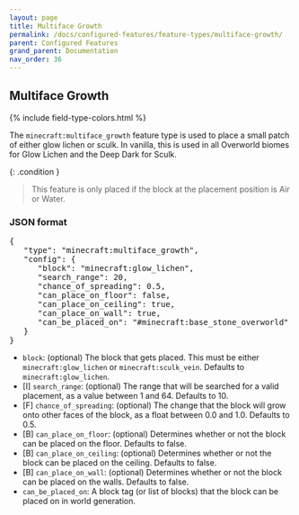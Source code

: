 ```yaml
---
layout: page
title: Multiface Growth
permalink: /docs/configured-features/feature-types/multiface-growth/
parent: Configured Features
grand_parent: Documentation
nav_order: 36
---
```


## Multiface Growth

<head>
    {% include field-type-colors.html %}
</head>

The `minecraft:multiface_growth` feature type is used to place a small patch of either glow lichen or sculk. In vanilla, this is used in all Overworld biomes for Glow Lichen and the Deep Dark for Sculk.

{: .condition }
> This feature is only placed if the block at the placement position is Air or Water.

### JSON format

<pre>
{
   "type": "minecraft:multiface_growth",
   "config": {
      "block": "minecraft:glow_lichen",
      "search_range": 20,
      "chance_of_spreading": 0.5,
      "can_place_on_floor": false,
      "can_place_on_ceiling": true,
      "can_place_on_wall": true,
      "can_be_placed_on": "#minecraft:base_stone_overworld"
   }
}
</pre>

* `block`: (optional) The block that gets placed. This must be either `minecraft:glow_lichen` or `minecraft:sculk_vein`. Defaults to `minecraft:glow_lichen`.
* ‌<bl>[I]</bl> `search_range`: (optional) The range that will be searched for a valid placement, as a value between 1 and 64. Defaults to 10.
* ‌<ye>[F]</ye> `chance_of_spreading`: (optional) The change that the block will grow onto other faces of the block, as a float between 0.0 and 1.0. Defaults to 0.5.
* ‌<or>[B]</or> `can_place_on_floor`: (optional) Determines whether or not the block can be placed on the floor. Defaults to false.
* ‌<or>[B]</or> `can_place_on_ceiling`: (optional) Determines whether or not the block can be placed on the ceiling. Defaults to false.
* ‌<or>[B]</or> `can_place_on_wall`: (optional) Determines whether or not the block can be placed on the walls. Defaults to false.
* `can_be_placed_on`: A block tag (or list of blocks) that the block can be placed on in world generation.
